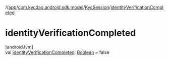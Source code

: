 //[app](../../../index.md)/[com.kycdao.android.sdk.model](../index.md)/[KycSession](index.md)/[identityVerificationCompleted](identity-verification-completed.md)

# identityVerificationCompleted

[androidJvm]\
val [identityVerificationCompleted](identity-verification-completed.md): [Boolean](https://kotlinlang.org/api/latest/jvm/stdlib/kotlin/-boolean/index.html) = false
